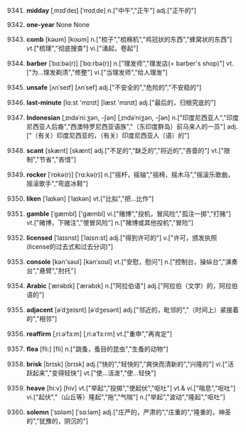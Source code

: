 9341. **midday**
[ˌmɪdˈdeɪ]  [ˈmɪdˌde]
n.["中午","正午"]  adj.["正午的"]  

9342. **one-year**
None
None

9343. **comb**
[kəʊm]  [koʊm]
n.["梳子","梳棉机","鸡冠状的东西","蜂窝状的东西"]  vt.["梳理","彻底搜查"]  vi.["涌起，卷起"]  

9344. **barber**
[ˈbɑ:bə(r)]  [ˈbɑ:rbə(r)]
n.["理发师","理发店(= barber's shop)"]  vt.["为…理发剃须","修整"]  vi.["当理发师","给人理发"]  

9345. **unsafe**
[ʌnˈseɪf]  [ʌnˈsef]
adj.["不安全的","危险的","不安稳的"]  

9346. **last-minute**
[lɑ:st 'mɪnɪt]  [læst 'mɪnɪt]
adj.["最后的，归根究底的"]  

9347. **Indonesian**
[ˌɪndəˈni:ʒən, -ʃən]  [ˌɪndəˈniʒən, -ʃən]
n.["印度尼西亚人","印度尼西亚人后裔","西澳特罗尼西亚语族","（东印度群岛）前马来人的一员"]  adj.["（有关）印度尼西亚的，（有关）印度尼西亚人（语）的"]  

9348. **scant**
[skænt]  [skænt]
adj.["不足的","缺乏的","将近的","吝啬的"]  vt.["限制","节省","吝惜"]  

9349. **rocker**
[ˈrɒkə(r)]  [ˈrɑ:kə(r)]
n.["摇杆，摇轴","摇椅，摇木马","摇滚乐歌曲，摇滚歌手","弯底冰鞋"]  

9350. **liken**
[ˈlaɪkən]  [ˈlaɪkən]
vt.["比拟","把…比作"]  

9351. **gamble**
[ˈgæmbl]  ['ɡæmbl]
vi.["赌博","投机，冒风险","孤注一掷","打赌"]  vt.["赌博，下赌注","使冒风险"]  n.["赌博或其他投机","冒险"]  

9352. **licensed**
[ˈlaɪsnst]  [ˈlaɪsn:st]
adj.["得到许可的"]  v.["许可，颁发执照(license的过去式和过去分词)"]  

9353. **console**
[kən'səʊl]  [kənˈsoʊl]
vt.["安慰，慰问"]  n.["控制台，操纵台","演奏台","悬臂","肘托"]  

9354. **Arabic**
[ˈærəbɪk]  [ˈærəbɪk]
n.["阿拉伯语"]  adj.["阿拉伯（文学）的，阿拉伯语的"]  

9355. **adjacent**
[əˈdʒeɪsnt]  [əˈdʒesənt]
adj.["邻近的，毗邻的","（时间上）紧接着的","相邻"]  

9356. **reaffirm**
[ˌri:əˈfɜ:m]  [ˌri:əˈfɜ:rm]
vt.["重申","再肯定"]  

9357. **flea**
[fli:]  [fli]
n.["跳蚤，蚤目的昆虫","生蚤的动物"]  

9358. **brisk**
[brɪsk]  [brɪsk]
adj.["快的","轻快的","爽快而清新的","兴隆的"]  vi.["活跃起来","变得轻快"]  vt.["使…活泼","使…轻快"]  

9359. **heave**
[hi:v]  [hiv]
vt.["举起","投掷","使起伏","呕吐"]  vt.& vi.["喘息","呕吐"]  vi.["起伏","（山丘等）隆起","拖","气喘"]  n.["举起","波动","隆起","呕吐"]  

9360. **solemn**
[ˈsɒləm]  [ˈsɑ:ləm]
adj.["庄严的，严肃的","庄重的","隆重的，神圣的","犹豫的，阴沉的"]  

